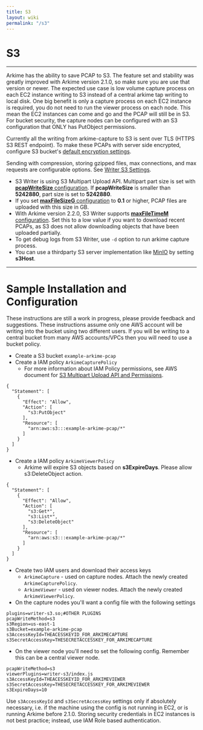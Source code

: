 ```yaml
---
title: S3
layout: wiki
permalink: "/s3"
---
```


<div class="full-height-and-width-container with-footer p-3" markdown="1">

# S3

---

Arkime has the ability to save PCAP to S3.
The feature set and stability was greatly improved with Arkime version 2.1.0, so make sure you are use that version or newer.
The expected use case is low volume capture process on each EC2 instance writing to S3 instead of a central arkime tap writing to local disk.
One big benefit is only a capture process on each EC2 instance is required, you do not need to run the viewer process on each node.
This mean the EC2 instances can come and go and the PCAP will still be in S3.
For bucket security, the capture nodes can be configured with an S3 configuration that ONLY has PutObject permissions.

Currently all the writing from arkime-capture to S3 is sent over TLS (HTTPS S3 REST endpoint).
To make these PCAPs with server side encrypted, configure S3 bucket's [default encryption settings](https://docs.aws.amazon.com/AmazonS3/latest/dev/bucket-encryption.html).

Sending with compression, storing gzipped files, max connections, and max requests are configurable options. See [Writer S3 Settings](/settings#writer-s3-settings).

* S3 Writer is using S3 Multipart Upload API. Multipart part size is set with [**pcapWriteSize** configuration](/settings#advanced-settings). If **pcapWriteSize** is smaller than **5242880**, part size is set to **5242880**.
* If you set [**maxFileSizeG** configuration](/settings#basic-settings) to **0.1** or higher, PCAP files are uploaded with this size in GB.
* With Arkime version 2.2.0, S3 Writer supports [**maxFileTimeM** configuration](/settings#basic-settings). Set this to a low value if you want to download recent PCAPs, as S3 does not allow downloading objects that have been uploaded partially.
* To get debug logs from S3 Writer, use `-d` option to run arkime capture process.
* You can use a thirdparty S3 server implementation like <a href="https://min.io/">MinIO</a> by setting **s3Host**.

---

# Sample Installation and Configuration

These instructions are still a work in progress, please provide feedback and suggestions. These instructions assume only one AWS account will be writing into the bucket using two different users. If you will be writing to a central bucket from many AWS accounts/VPCs then you will need to use a bucket policy.

* Create a S3 bucket ```example-arkime-pcap```
* Create a IAM policy ```ArkimeCapturePolicy```
  * For more information about IAM Policy permissions, see AWS document for [S3 Multipart Upload API and Permissions](https://docs.aws.amazon.com/AmazonS3/latest/dev/mpuAndPermissions.html).

```
{
  "Statement": [
    {
      "Effect": "Allow",
      "Action": [
        "s3:PutObject"
      ],
      "Resource": [
        "arn:aws:s3:::example-arkime-pcap/*"
      ]
    }
  ]
}
```

* Create a IAM policy ```ArkimeViewerPolicy```
  * Arkime will expire S3 objects based on **s3ExpireDays**. Please allow s3:DeleteObject action.

```
{
  "Statement": [
    {
      "Effect": "Allow",
      "Action": [
        "s3:Get*",
        "s3:List*",
        "s3:DeleteObject"
      ],
      "Resource": [
        "arn:aws:s3:::example-arkime-pcap/*"
      ]
    }
  ]
}
```

* Create two IAM users and download their access keys
  * ```ArkimeCapture``` - used on capture nodes. Attach the newly created ```ArkimeCapturePolicy```.
  * ```ArkimeViewer``` - used on viewer nodes. Attach the newly created ```ArkimeViewerPolicy```.
* On the capture nodes you'll want a config file with the following settings

```
plugins=writer-s3.so;#OTHER PLUGINS
pcapWriteMethod=s3
s3Region=us-east-1
s3Bucket=example-arkime-pcap
s3AccessKeyId=THEACESSKEYID_FOR_ARKIMECAPTURE
s3SecretAccessKey=THESECRETACCESSKEY_FOR_ARKIMECAPTURE
```

* On the viewer node you'll need to set the following config. Remember this can be a central viewer node.

```
pcapWriteMethod=s3
viewerPlugins=writer-s3/index.js
s3AccessKeyId=THEACESSKEYID_FOR_ARKIMEVIEWER
s3SecretAccessKey=THESECRETACCESSKEY_FOR_ARKIMEVIEWER
s3ExpireDays=10
```

Use ```s3AccessKeyId``` and ```s3SecretAccessKey``` settings only if absolutely necessary, i.e. if the machine using the config is not running in EC2, or is running Arkime before 2.1.0. Storing security credentials in EC2 instances is not best practice; instead, use IAM Role based authentication.
</div>
